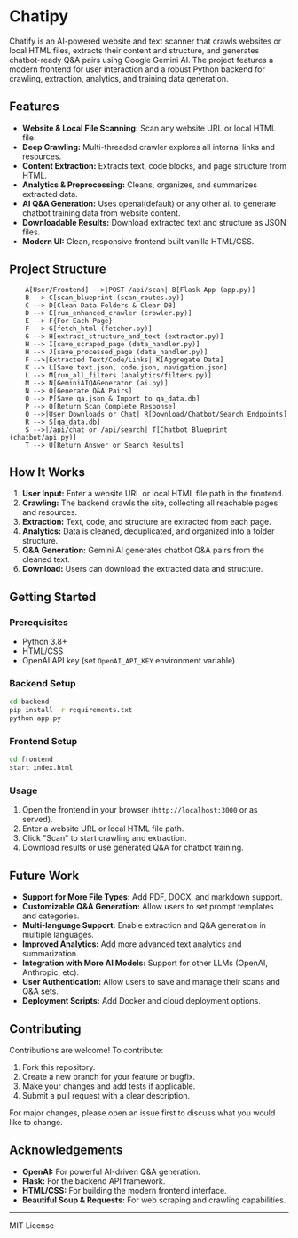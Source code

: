 # Chatipy

Chatify is an AI-powered website and text scanner that crawls websites or local HTML files, extracts their content and structure, and generates chatbot-ready Q&A pairs using Google Gemini AI. The project features a modern frontend for user interaction and a robust Python backend for crawling, extraction, analytics, and training data generation.

## Features

- **Website & Local File Scanning:** Scan any website URL or local HTML file.
- **Deep Crawling:** Multi-threaded crawler explores all internal links and resources.
- **Content Extraction:** Extracts text, code blocks, and page structure from HTML.
- **Analytics & Preprocessing:** Cleans, organizes, and summarizes extracted data.
- **AI Q&A Generation:** Uses openai(default) or any other ai. to generate chatbot training data from website content.
- **Downloadable Results:** Download extracted text and structure as JSON files.
- **Modern UI:** Clean, responsive frontend built vanilla HTML/CSS.

## Project Structure

```
    A[User/Frontend] -->|POST /api/scan| B[Flask App (app.py)]
    B --> C[scan_blueprint (scan_routes.py)]
    C --> D[Clean Data Folders & Clear DB]
    D --> E[run_enhanced_crawler (crowler.py)]
    E --> F{For Each Page}
    F --> G[fetch_html (fetcher.py)]
    G --> H[extract_structure_and_text (extractor.py)]
    H --> I[save_scraped_page (data_handler.py)]
    H --> J[save_processed_page (data_handler.py)]
    F -->|Extracted Text/Code/Links| K[Aggregate Data]
    K --> L[Save text.json, code.json, navigation.json]
    L --> M[run_all_filters (analytics/filters.py)]
    M --> N[GeminiAIQAGenerator (ai.py)]
    N --> O[Generate Q&A Pairs]
    O --> P[Save qa.json & Import to qa_data.db]
    P --> Q[Return Scan Complete Response]
    Q -->|User Downloads or Chat| R[Download/Chatbot/Search Endpoints]
    R --> S[qa_data.db]
    S -->|/api/chat or /api/search| T[Chatbot Blueprint (chatbot/api.py)]
    T --> U[Return Answer or Search Results]
```

## How It Works

1. **User Input:** Enter a website URL or local HTML file path in the frontend.
2. **Crawling:** The backend crawls the site, collecting all reachable pages and resources.
3. **Extraction:** Text, code, and structure are extracted from each page.
4. **Analytics:** Data is cleaned, deduplicated, and organized into a folder structure.
5. **Q&A Generation:** Gemini AI generates chatbot Q&A pairs from the cleaned text.
6. **Download:** Users can download the extracted data and structure.

## Getting Started

### Prerequisites

- Python 3.8+
- HTML/CSS
- OpenAI API key (set `OpenAI_API_KEY` environment variable)

### Backend Setup

```sh
cd backend
pip install -r requirements.txt
python app.py
```

### Frontend Setup

```sh
cd frontend
start index.html
```

### Usage

1. Open the frontend in your browser (`http://localhost:3000` or as served).
2. Enter a website URL or local HTML file path.
3. Click "Scan" to start crawling and extraction.
4. Download results or use generated Q&A for chatbot training.

## Future Work

- **Support for More File Types:** Add PDF, DOCX, and markdown support.
- **Customizable Q&A Generation:** Allow users to set prompt templates and categories.
- **Multi-language Support:** Enable extraction and Q&A generation in multiple languages.
- **Improved Analytics:** Add more advanced text analytics and summarization.
- **Integration with More AI Models:** Support for other LLMs (OpenAI, Anthropic, etc).
- **User Authentication:** Allow users to save and manage their scans and Q&A sets.
- **Deployment Scripts:** Add Docker and cloud deployment options.

## Contributing

Contributions are welcome! To contribute:

1. Fork this repository.
2. Create a new branch for your feature or bugfix.
3. Make your changes and add tests if applicable.
4. Submit a pull request with a clear description.

For major changes, please open an issue first to discuss what you would like to change.

## Acknowledgements

- **OpenAI:** For powerful AI-driven Q&A generation.
- **Flask:** For the backend API framework.
- **HTML/CSS:** For building the modern frontend interface.
- **Beautiful Soup & Requests:** For web scraping and crawling capabilities.

---

MIT License
